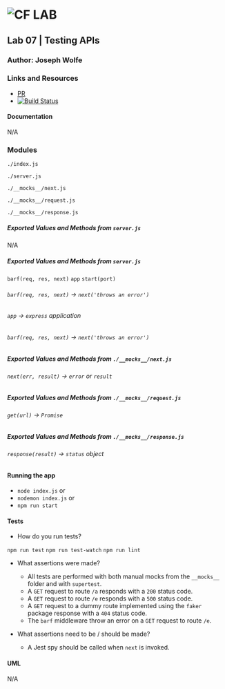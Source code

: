 ![CF](http://i.imgur.com/7v5ASc8.png) LAB
=================================================

## Lab 07 | Testing APIs

### Author: Joseph Wolfe

### Links and Resources
* [PR](https://github.com/charmedsatyr-401-advanced-javascript/lab-07-testing/pull/1)
* [![Build Status](https://travis-ci.org/charmedsatyr-401-advanced-javascript/lab-07-testing.svg?branch=master)](https://travis-ci.org/charmedsatyr-401-advanced-javascript/lab-07-testing)


#### Documentation
N/A

### Modules
`./index.js`

`./server.js`

`./__mocks__/next.js`

`./__mocks__/request.js`

`./__mocks__/response.js`

##### Exported Values and Methods from `server.js`
N/A

##### Exported Values and Methods from `server.js`
`barf(req, res, next)`
`app`
`start(port)`

###### `barf(req, res, next)` -> `next('throws an error')`
###### `app` -> `express` application
###### `barf(req, res, next)` -> `next('throws an error')`

##### Exported Values and Methods from `./__mocks__/next.js`
###### `next(err, result)` -> `error` or `result`

##### Exported Values and Methods from `./__mocks__/request.js`
###### `get(url)` -> `Promise`

##### Exported Values and Methods from `./__mocks__/response.js`
###### `response(result)` -> `status` object

#### Running the app
* `node index.js` or
* `nodemon index.js` or 
* `npm run start`

#### Tests
* How do you run tests?

`npm run test`
`npm run test-watch`
`npm run lint`

* What assertions were made?
  
  * All tests are performed with both manual mocks from the `__mocks__` folder and with `supertest`.
  * A `GET` request to route `/a` responds with a `200` status code.
  * A `GET` request to route `/e` responds with a `500` status code.
  * A `GET` request to a dummy route implemented using the `faker` package response with a `404` status code.
  * The `barf` middleware throw an error on a `GET` request to route `/e`.

* What assertions need to be / should be made?

  * A Jest spy should be called when `next` is invoked.

#### UML
N/A
